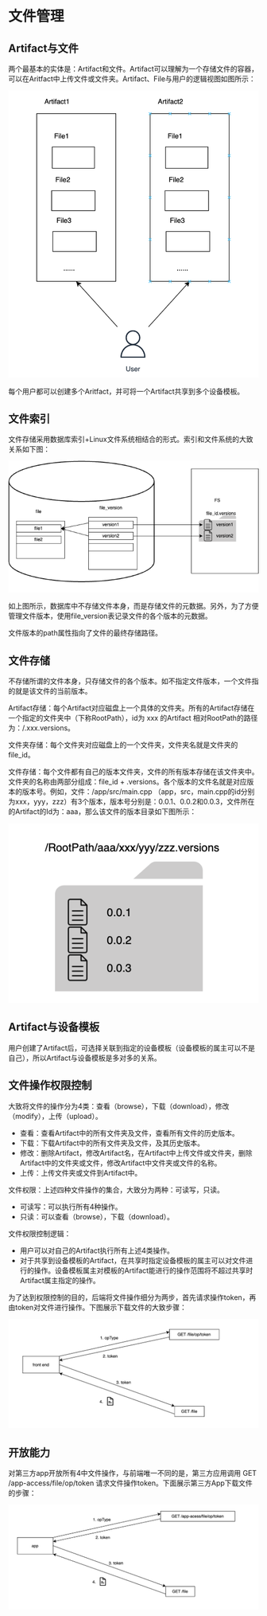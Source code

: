 # 文件管理

## Artifact与文件

两个最基本的实体是：Artifact和文件。Artifact可以理解为一个存储文件的容器，可以在Aritfact中上传文件或文件夹。Artifact、File与用户的逻辑视图如图所示：

![image-20220916105846966](totp-admin-后端架构-文件与Artifact.png)

每个用户都可以创建多个Aritfact，并可将一个Artifact共享到多个设备模板。

## 文件索引

文件存储采用数据库索引+Linux文件系统相结合的形式。索引和文件系统的大致关系如下图：

![avatar](./后端架构-文件存储-索引.png)

如上图所示，数据库中不存储文件本身，而是存储文件的元数据。另外，为了方便管理文件版本，使用file_version表记录文件的各个版本的元数据。

文件版本的path属性指向了文件的最终存储路径。

## 文件存储

不存储所谓的文件本身，只存储文件的各个版本。如不指定文件版本，一个文件指的就是该文件的当前版本。

Artifact存储：每个Artifact对应磁盘上一个具体的文件夹。所有的Artifact存储在一个指定的文件夹中（下称RootPath），id为 xxx 的Artifact 相对RootPath的路径为：/.xxx.versions。

文件夹存储：每个文件夹对应磁盘上的一个文件夹，文件夹名就是文件夹的file_id。

文件存储：每个文件都有自己的版本文件夹，文件的所有版本存储在该文件夹中。文件夹的名称由两部分组成：file_id + .versions。各个版本的文件名就是对应版本的版本号。例如，文件：/app/src/main.cpp （app，src，main.cpp的id分别为xxx，yyy，zzz）有3个版本，版本号分别是：0.0.1、0.0.2和0.0.3，文件所在的Artifact的Id为：aaa，那么该文件的版本目录如下图所示：

![image-20220916110818383](totp-admin-后端架构-文件版本管理.png)

## Artifact与设备模板

用户创建了Artifact后，可选择关联到指定的设备模板（设备模板的属主可以不是自己），所以Artifact与设备模板是多对多的关系。

## 文件操作权限控制

大致将文件的操作分为4类：查看（browse），下载（download），修改（modify），上传（upload）。

* 查看：查看Artifact中的所有文件夹及文件，查看所有文件的历史版本。
* 下载：下载Artifact中的所有文件夹及文件，及其历史版本。
* 修改：删除Artifact，修改Artifact名，在Artifact中上传文件或文件夹，删除Artifact中的文件夹或文件，修改Artifact中文件夹或文件的名称。
* 上传：上传文件夹或文件到Artifact中。

文件权限：上述四种文件操作的集合，大致分为两种：可读写，只读。

* 可读写：可以执行所有4种操作。
* 只读：可以查看（browse），下载（download）。

文件权限控制逻辑：

* 用户可以对自己的Artifact执行所有上述4类操作。
* 对于共享到设备模板的Artifact，在共享时指定设备模板的属主可以对文件进行的操作。设备模板属主对模板的Artifact能进行的操作范围将不超过共享时Artifact属主指定的操作。

为了达到权限控制的目的，后端将文件操作细分为两步，首先请求操作token，再由token对文件进行操作。下图展示下载文件的大致步骤：

![image-20220916113502819](totp-admin-后端架构-文件权限控制-示例-下载文件.png)

## 开放能力

对第三方app开放所有4中文件操作，与前端唯一不同的是，第三方应用调用 GET /app-access/file/op/token 请求文件操作token。下面展示第三方App下载文件的步骤：

![image-20220916114140880](totp-admin-后端架构-文件权限控制-示例-下载文件-appaccess.png)